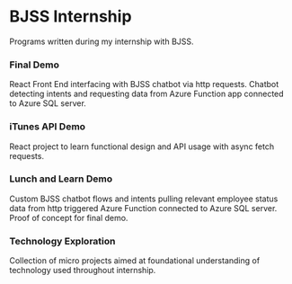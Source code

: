# BJSS Internship
Programs written during my internship with BJSS.

### Final Demo
React Front End interfacing with BJSS chatbot via http requests. Chatbot detecting intents and requesting data from Azure Function app connected to Azure SQL server.

### iTunes API Demo
React project to learn functional design and API usage with async fetch requests.

### Lunch and Learn Demo
Custom BJSS chatbot flows and intents pulling relevant employee status data from http triggered Azure Function connected to Azure SQL server. Proof of concept for final demo.

### Technology Exploration
Collection of micro projects aimed at foundational understanding of technology used throughout internship.
